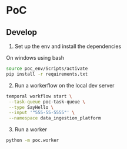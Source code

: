 # PoC

## Develop

1. Set up the env and install the dependencies

On windows using bash

```bash
source poc_env/Scripts/activate
pip install -r requirements.txt
```

2. Run a workerflow on the local dev server

```bash
temporal workflow start \
 --task-queue poc-task-queue \
 --type SayHello \
 --input '"555-55-5555"' \
 --namespace data_ingestion_platform
```

3. Run a worker

```bash
python -m poc.worker
```